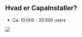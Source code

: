 ## Hvad er CapaInstaller?

- Ca. 10.000 - 20.000 users
<img src="{{asset_folder}}/User_count.png" data-autoplay>